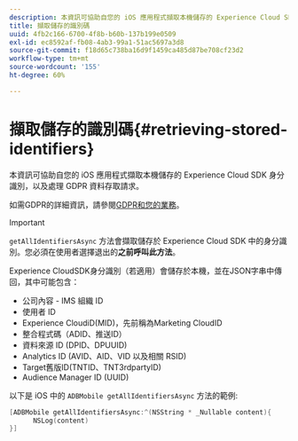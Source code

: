 ```yaml
---
description: 本資訊可協助自您的 iOS 應用程式擷取本機儲存的 Experience Cloud SDK 身分識別，以及處理 GDPR 資料存取請求。
title: 擷取儲存的識別碼
uuid: 4fb2c166-6700-4f8b-b60b-137b199e0509
exl-id: ec8592af-fb08-4ab3-99a1-51ac5697a3d8
source-git-commit: f18d65c738ba16d9f1459ca485d87be708cf23d2
workflow-type: tm+mt
source-wordcount: '155'
ht-degree: 60%

---
```


# 擷取儲存的識別碼{#retrieving-stored-identifiers}

本資訊可協助自您的 iOS 應用程式擷取本機儲存的 Experience Cloud SDK 身分識別，以及處理 GDPR 資料存取請求。

如需GDPR的詳細資訊，請參閱[GDPR和您的業務](https://www.adobe.com/tw/privacy/general-data-protection-regulation.html)。

>[!IMPORTANT]
>
>`getAllIdentifiersAsync` 方法會擷取儲存於 Experience Cloud SDK 中的身分識別。您必須在使用者選擇退出的&#x200B;**之前呼叫此方法**。

Experience CloudSDK身分識別（若適用）會儲存於本機，並在JSON字串中傳回，其中可能包含：

* 公司內容 - IMS 組織 ID
* 使用者 ID
* Experience CloudiD(MID)，先前稱為Marketing CloudID
* 整合程式碼（ADID、推送ID）
* 資料來源 ID (DPID、DPUUID)
* Analytics ID (AVID、AID、VID 以及相關 RSID)
* Target舊版ID(TNTID、TNT3rdpartyID)
* Audience Manager ID (UUID)

以下是 iOS 中的 `ADBMobile getAllIdentifiersAsync` 方法的範例:

```objective-c
[ADBMobile getAllIdentifiersAsync:^(NSString * _Nullable content){
      NSLog(content) 
}]
```
